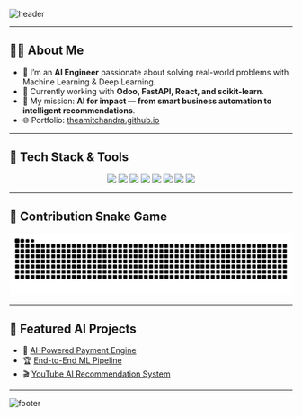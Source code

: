 <!-- ===================== HEADER ===================== -->
![header](https://capsule-render.vercel.app/api?type=waving&height=200&text=🚀%20AI%20Techie%20Profile&fontSize=40&fontColor=ffffff&color=gradient&animation=fadeIn&fontAlignY=40&desc=Futuristic%20AI%20Engineer&descAlignY=65&descAlign=50)



---

## 🧑‍💻 About Me
- 🔭 I’m an **AI Engineer** passionate about solving real-world problems with Machine Learning & Deep Learning.
- 🌱 Currently working with **Odoo, FastAPI, React, and scikit-learn**.
- 🎯 My mission: **AI for impact — from smart business automation to intelligent recommendations**.
- 🌐 Portfolio: [theamitchandra.github.io](https://theamitchandra.github.io)

---

## 🧠 Tech Stack & Tools
<p align="center">
  <img src="https://img.shields.io/badge/Python-3776AB?style=for-the-badge&logo=python&logoColor=white"/>
  <img src="https://img.shields.io/badge/TensorFlow-FF6F00?style=for-the-badge&logo=tensorflow&logoColor=white"/>
  <img src="https://img.shields.io/badge/PyTorch-EE4C2C?style=for-the-badge&logo=pytorch&logoColor=white"/>
  <img src="https://img.shields.io/badge/Scikit--learn-F7931E?style=for-the-badge&logo=scikit-learn&logoColor=white"/>
  <img src="https://img.shields.io/badge/Django-092E20?style=for-the-badge&logo=django&logoColor=white"/>
  <img src="https://img.shields.io/badge/FastAPI-009688?style=for-the-badge&logo=fastapi&logoColor=white"/>
  <img src="https://img.shields.io/badge/React-61DAFB?style=for-the-badge&logo=react&logoColor=white"/>
  <img src="https://img.shields.io/badge/SQL-4479A1?style=for-the-badge&logo=postgresql&logoColor=white"/>
</p>

---

## 🐍 Contribution Snake Game
<p align="center">
  <img src="https://raw.githubusercontent.com/TheAmitChandra/TheAmitChandra/output/snake.svg" alt="Snake animation" />
</p>


---

## 🚀 Featured AI Projects
- 🤖 [AI-Powered Payment Engine](https://github.com/TheAmitChandra/sample-ai-payments)  
- 🏆 [End-to-End ML Pipeline](https://github.com/TheAmitChandra/ml-pipeline)  
- 🎬 [YouTube AI Recommendation System](https://github.com/TheAmitChandra/youtube-recommender)  

---

<!-- ===================== FOOTER ===================== -->
![footer](https://capsule-render.vercel.app/api?type=waving&height=150&section=footer&color=gradient)


